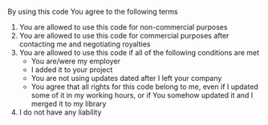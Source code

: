 By using this code You agree to the following terms
1) You are allowed to use this code for non-commercial purposes
2) You are allowed to use this code for commercial purposes after contacting me and negotiating royalties
3) You are allowed to use this code if all of the following conditions are met
    - You are/were my employer
    - I added it to your project
    - You are not using updates dated after I left your company
    - You agree that all rights for this code belong to me, even if I updated some of it in my working hours, or if You somehow updated it and I merged it to my library
4) I do not have any liability
